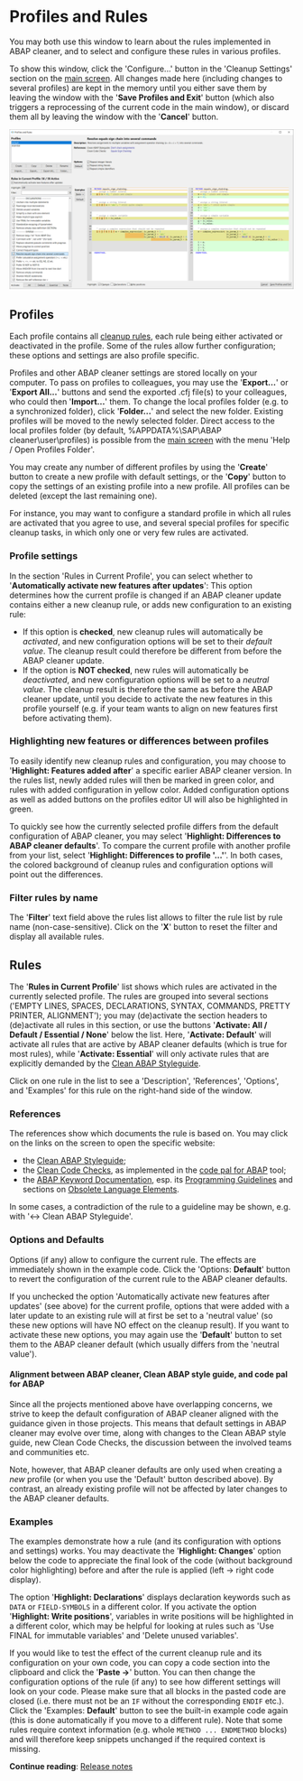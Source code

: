 # Profiles and Rules

You may both use this window to learn about the rules implemented in ABAP cleaner, 
and to select and configure these rules in various profiles. 

To show this window, click the 'Configure...' button 
in the 'Cleanup Settings' section on the [main screen](main-window.md). 
All changes made here (including changes to several profiles) are kept in the memory 
until you either save them by leaving the window with the '**Save Profiles and Exit**' button 
(which also triggers a reprocessing of the current code in the main window), 
or discard them all by leaving the window with the '**Cancel**' button. 

![ABAP cleaner - profiles and rules window](images/profiles.png "ABAP cleaner - profiles and rules")


## Profiles

Each profile contains all [cleanup rules](rules.md), each rule being either activated or deactivated in the profile. 
Some of the rules allow further configuration; these options and settings are also profile specific. 

Profiles and other ABAP cleaner settings are stored locally on your computer. 
To pass on profiles to colleagues, you may use the '**Export...**' or '**Export All...**' buttons 
and send the exported .cfj file(s) to your colleagues, who could then '**Import...**' them. 
To change the local profiles folder (e.g. to a synchronized folder), click '**Folder...**' and select the new folder. 
Existing profiles will be moved to the newly selected folder. 
Direct access to the local profiles folder (by default, %APPDATA%\SAP\ABAP cleaner\user\profiles)
is possible from the [main screen](main-window.md) with the menu 'Help / Open Profiles Folder'.

You may create any number of different profiles by using the 
'**Create**' button to create a new profile with default settings, 
or the '**Copy**' button to copy the settings of an existing profile into a new profile. 
All profiles can be deleted (except the last remaining one). 

For instance, you may want to configure a standard profile in which all rules are activated that you agree to use, 
and several special profiles for specific cleanup tasks, in which only one or very few rules are activated. 

### Profile settings

In the section 'Rules in Current Profile', you can select whether to '**Automatically activate new features after updates**': 
This option determines how the current profile is changed if an ABAP cleaner update contains either a new cleanup 
rule, or adds new configuration to an existing rule:

* If this option is **checked**, new cleanup rules will automatically be *activated*, and new configuration options will 
  be set to their *default value*. The cleanup result could therefore be different from before the ABAP cleaner update.
* If the option is **NOT checked**, new rules will automatically be *deactivated*, and new configuration options will 
  be set to a *neutral value*. The cleanup result is therefore the same as before the ABAP cleaner update, 
  until you decide to activate the new features in this profile yourself (e.g. if your team wants to align on new 
  features first before activating them).

### Highlighting new features or differences between profiles

To easily identify new cleanup rules and configuration, you may choose to '**Highlight: Features added after**' 
a specific earlier ABAP cleaner version. In the rules list, newly added rules will then be marked in green color, 
and rules with added configuration in yellow color. Added configuration options as well as added buttons on the 
profiles editor UI will also be highlighted in green. 

To quickly see how the currently selected profile differs from the default configuration of ABAP cleaner, 
you may select '**Highlight: Differences to ABAP cleaner defaults**'. To compare the current profile with another 
profile from your list, select '**Highlight: Differences to profile '...'**'. In both cases, the colored background 
of cleanup rules and configuration options will point out the differences. 

### Filter rules by name

The '**Filter**' text field above the rules list allows to filter the rule list by rule name (non-case-sensitive).
Click on the '**X**' button to reset the filter and display all available rules.
 

## Rules

The '**Rules in Current Profile**' list shows which rules are activated in the currently selected profile. 
The rules are grouped into several sections 
('EMPTY LINES, SPACES, DECLARATIONS, SYNTAX, COMMANDS, PRETTY PRINTER, ALIGNMENT'); 
you may (de)activate the section headers to (de)activate all rules in this section, 
or use the buttons '**Activate: All / Default / Essential / None**' below the list. 
Here, '**Activate: Default**' will activate all rules that are active by ABAP cleaner defaults (which is true for 
most rules), while '**Activate: Essential**' will only activate rules that are explicitly demanded by the 
[Clean ABAP Styleguide](https://github.com/SAP/styleguides/blob/main/clean-abap/CleanABAP.md).

Click on one rule in the list to see a 'Description', 'References', 'Options', 
and 'Examples' for this rule on the right-hand side of the window. 

### References

The references show which documents the rule is based on. You may click on the links on the screen to open the specific website:

- the [Clean ABAP Styleguide](https://github.com/SAP/styleguides/blob/main/clean-abap/CleanABAP.md);
- the [Clean Code Checks](https://github.com/SAP/code-pal-for-abap/blob/master/docs/check_documentation.md), as implemented in the [code pal for ABAP](https://github.com/SAP/code-pal-for-abap) tool;
- the [ABAP Keyword Documentation](https://help.sap.com/doc/abapdocu_latest_index_htm/latest/en-US/index.htm), esp. its [Programming Guidelines](https://help.sap.com/doc/abapdocu_latest_index_htm/latest/en-US/index.htm?file=abenabap_pgl.htm) and sections on [Obsolete Language Elements](https://help.sap.com/doc/abapdocu_latest_index_htm/latest/en-US/index.htm?file=abenabap_obsolete.htm).

In some cases, a contradiction of the rule to a guideline may be shown, e.g. with '<-> Clean ABAP Styleguide'. 

### Options and Defaults

Options (if any) allow to configure the current rule. The effects are immediately shown in the example code. 
Click the 'Options: **Default**' button to revert the configuration of the current rule to the ABAP cleaner defaults. 

If you unchecked the option 'Automatically activate new features after updates' (see above) for the current profile, 
options that were added with a later update to an existing rule will at first be set to a 'neutral value' 
(so these new options will have NO effect on the cleanup result). If you want to activate these new options, 
you may again use the '**Default**' button to set them to the ABAP cleaner default (which usually differs from the 'neutral value').

#### Alignment between ABAP cleaner, Clean ABAP style guide, and code pal for ABAP

Since all the projects mentioned above have overlapping concerns, we strive to keep the default configuration of 
ABAP cleaner aligned with the guidance given in those projects. This means that default settings in ABAP cleaner 
may evolve over time, along with changes to the Clean ABAP style guide, new Clean Code Checks, the discussion between 
the involved teams and communities etc. 

Note, however, that ABAP cleaner defaults are only used when creating a _new_ profile (or when you use the 'Default' 
button described above). By contrast, an already existing profile will not be affected by later changes to the 
ABAP cleaner defaults. 


### Examples

The examples demonstrate how a rule (and its configuration with options and settings) works. 
You may deactivate the '**Highlight: Changes**' option below the code 
to appreciate the final look of the code (without background color highlighting) 
before and after the rule is applied (left -&gt; right code display). 

The option '**Highlight: Declarations**' displays declaration keywords such as ```DATA``` or ```FIELD-SYMBOLS``` in 
a different color. If you activate the option '**Highlight: Write positions**', variables in write positions will be 
highlighted in a different color, which may be helpful for looking at rules such as 'Use FINAL for immutable variables' 
and 'Delete unused variables'.

If you would like to test the effect of the current cleanup rule and its configuration on your own code, you can copy 
a code section into the clipboard and click the '**Paste -\>**' button. You can then change the configuration options 
of the rule (if any) to see how different settings will look on your code. Please make sure that all blocks in the pasted 
code are closed (i.e. there must not be an `IF` without the corresponding `ENDIF` etc.). Click the 'Examples: **Default**' 
button to see the built-in example code again (this is done automatically if you move to a different rule). 
Note that some rules require context information (e.g. whole `METHOD ... ENDMETHOD` blocks) and will therefore 
keep snippets unchanged if the required context is missing.

**Continue reading**: [Release notes](release-notes.md)

